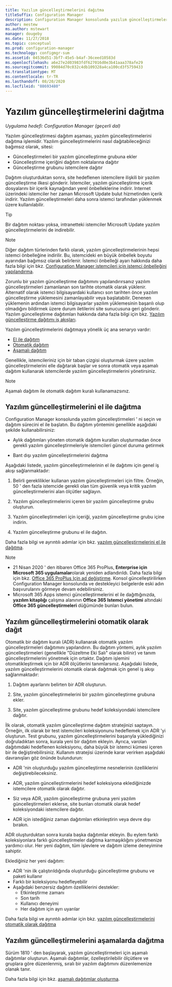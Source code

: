 ```yaml
---
title: Yazılım güncelleştirmelerini dağıtma
titleSuffix: Configuration Manager
description: Configuration Manager konsolunda yazılım güncelleştirmelerini el ile veya otomatik olarak dağıtmayı öğrenin.
author: mestew
ms.author: mstewart
manager: dougeby
ms.date: 11/27/2018
ms.topic: conceptual
ms.prod: configuration-manager
ms.technology: configmgr-sum
ms.assetid: 04536d51-3bf7-45e5-b4af-36ceed10583d
ms.openlocfilehash: a6e27e2d03983fdf627016d0e3b41aaa378afe29
ms.sourcegitcommit: 99084d70c032c4db109328a4ca100cd3f5759433
ms.translationtype: MT
ms.contentlocale: tr-TR
ms.lasthandoff: 08/20/2020
ms.locfileid: "88693480"
---
```

# <a name="deploy-software-updates"></a>Yazılım güncelleştirmelerini dağıtma  

*Uygulama hedefi: Configuration Manager (geçerli dal)*

Yazılım güncelleştirmesi dağıtım aşaması, yazılım güncelleştirmelerini dağıtma işlemidir. Yazılım güncelleştirmelerini nasıl dağıtabileceğinizi bağımsız olarak, sitesi:
- Güncelleştirmeleri bir yazılım güncelleştirme grubuna ekler
- Güncelleştirme içeriğini dağıtım noktalarına dağıtır
- Güncelleştirme grubunu istemcilere dağıtır  

Dağıtım oluşturduktan sonra, site hedeflenen istemcilere ilişkili bir yazılım güncelleştirme ilkesi gönderir. İstemciler, yazılım güncelleştirme içerik dosyalarını bir içerik kaynağından yerel önbelleklerine indirir. Internet üzerindeki istemciler her zaman Microsoft Update bulut hizmetinden içerik indirir. Yazılım güncelleştirmeleri daha sonra istemci tarafından yüklenmek üzere kullanılabilir.   

> [!Tip]  
>  Bir dağıtım noktası yoksa, intranetteki istemciler Microsoft Update yazılım güncelleştirmelerini de indirebilir.  

> [!NOTE]  
>  Diğer dağıtım türlerinden farklı olarak, yazılım güncelleştirmelerinin hepsi istemci önbelleğine indirilir. Bu, istemcideki en büyük önbellek boyutu ayarından bağımsız olarak belirlenir. İstemci önbelleği ayarı hakkında daha fazla bilgi için bkz. [Configuration Manager istemcileri için istemci önbelleğini yapılandırma](../../core/clients/manage/manage-clients.md#BKMK_ClientCache).  

Zorunlu bir yazılım güncelleştirme dağıtımını yapılandırırsanız yazılım güncelleştirmeleri zamanlanan son tarihte otomatik olarak yüklenir. Alternatif olarak istemci bilgisayardaki kullanıcı son tarihten önce yazılım güncelleştirme yüklemesini zamanlayabilir veya başlatabilir. Denenen yüklemenin ardından istemci bilgisayarlar yazılım yüklemesinin başarılı olup olmadığını bildirmek üzere durum iletilerini site sunucusuna geri gönderir. Yazılım güncelleştirme dağıtımları hakkında daha fazla bilgi için bkz. [Yazılım güncelleştirme dağıtımı iş akışları](../understand/software-updates-introduction.md#BKMK_DeploymentWorkflows).  

Yazılım güncelleştirmelerini dağıtmaya yönelik üç ana senaryo vardır: 
- [El ile dağıtım](#BKMK_ManualDeployment)  
- [Otomatik dağıtım](#bkmk_auto)  
- [Aşamalı dağıtım](#bkmk_phased)  

Genellikle, istemcileriniz için bir taban çizgisi oluşturmak üzere yazılım güncelleştirmelerini elle dağıtarak başlar ve sonra otomatik veya aşamalı dağıtım kullanarak istemcilerde yazılım güncelleştirmelerini yönetirsiniz.  

> [!Note]  
> Aşamalı dağıtım ile otomatik dağıtım kuralı kullanamazsınız.



## <a name="manually-deploy-software-updates"></a><a name="BKMK_ManualDeployment"></a> Yazılım güncelleştirmelerini el ile dağıtma
Configuration Manager konsolunda yazılım güncelleştirmeleri ' ni seçin ve dağıtım sürecini el ile başlatın. Bu dağıtım yöntemini genellikle aşağıdaki şekilde kullanabilirsiniz:  

- Aylık dağıtımları yöneten otomatik dağıtım kuralları oluşturmadan önce gerekli yazılım güncelleştirmeleriyle istemcileri güncel duruma getirmek  

- Bant dışı yazılım güncelleştirmelerini dağıtma  


Aşağıdaki listede, yazılım güncelleştirmelerinin el ile dağıtımı için genel iş akışı sağlanmaktadır:  

1. Belirli gereklilikler kullanan yazılım güncelleştirmeleri için filtre. Örneğin, 50 ' den fazla istemcide gerekli olan tüm güvenlik veya kritik yazılım güncelleştirmelerini alan ölçütler sağlayın.  

2. Yazılım güncelleştirmelerini içeren bir yazılım güncelleştirme grubu oluşturun.  

3. Yazılım güncelleştirmeleri için içeriği, yazılım güncelleştirme grubu içine indirin.  

4. Yazılım güncelleştirme grubunu el ile dağıtın.  

Daha fazla bilgi ve ayrıntılı adımlar için bkz. [yazılım güncelleştirmelerini el ile dağıtma](manually-deploy-software-updates.md).

> [!Note]
> - 21 Nisan 2020 ' den itibaren Office 365 ProPlus, **Enterprise için Microsoft 365 uygulamalar**olarak yeniden adlandırıldı. Daha fazla bilgi için bkz. [Office 365 ProPlus Için ad değiştirme](/deployoffice/name-change). Konsol güncelleştirilirken Configuration Manager konsolunda ve destekleyici belgelerde eski adın başvurularını görmeye devam edebilirsiniz.
> - Microsoft 365 Apps istemci güncelleştirmelerini el ile dağıttığınızda, **yazılım kitaplığı** çalışma alanının **Office 365 Istemci yönetimi** altındaki **Office 365 güncelleştirmeleri** düğümünde bunları bulun. 

## <a name="automatically-deploy-software-updates"></a><a name="bkmk_auto"></a> Yazılım güncelleştirmelerini otomatik olarak dağıt

Otomatik bir dağıtım kuralı (ADR) kullanarak otomatik yazılım güncelleştirmeleri dağıtımını yapılandırın. Bu dağıtım yöntemi, aylık yazılım güncelleştirmeleri (genellikle "Düzeltme Eki Salı" olarak bilinir) ve tanım güncelleştirmelerini yönetmek için ortaktır. Dağıtım işlemini otomatikleştirmek için bir ADR ölçütlerini tanımlarsınız. Aşağıdaki listede, yazılım güncelleştirmelerini otomatik olarak dağıtmak için genel iş akışı sağlanmaktadır:  

1.  Dağıtım ayarlarını belirten bir ADR oluşturun.  

2.  Site, yazılım güncelleştirmelerini bir yazılım güncelleştirme grubuna ekler.  

3.  Site, yazılım güncelleştirme grubunu hedef koleksiyondaki istemcilere dağıtır.  

İlk olarak, otomatik yazılım güncelleştirme dağıtım stratejinizi saptayın. Örneğin, ilk olarak bir test istemcileri koleksiyonunu hedeflemek için ADR 'yi oluşturun. Test grubunu, yazılım güncelleştirmelerini başarıyla yüklediğinizi doğruladıktan sonra, kurala yeni bir dağıtım ekleyin. Ayrıca, varolan dağıtımdaki hedeflenen koleksiyonu, daha büyük bir istemci kümesi içeren bir ile değiştirebilirsiniz. Kullanım stratejisi üzerinde karar verirken aşağıdaki davranışları göz önünde bulundurun:  

- ADR 'nin oluşturduğu yazılım güncelleştirme nesnelerinin özelliklerini değiştirebileceksiniz.   

- ADR, yazılım güncelleştirmelerini hedef koleksiyona eklediğinizde istemcilere otomatik olarak dağıtır.  

- Siz veya ADR, yazılım güncelleştirme grubuna yeni yazılım güncelleştirmeleri eklerse, site bunları otomatik olarak hedef koleksiyondaki istemcilere dağıtır.  

- ADR için istediğiniz zaman dağıtımları etkinleştirin veya devre dışı bırakın.  


ADR oluşturduktan sonra kurala başka dağıtımlar ekleyin. Bu eylem farklı koleksiyonlara farklı güncelleştirmeler dağıtma karmaşıklığını yönetmenize yardımcı olur. Her yeni dağıtım, tüm işlevlere ve dağıtım izleme deneyimine sahiptir.  

Eklediğiniz her yeni dağıtım:  

- ADR 'nin ilk çalıştırıldığında oluşturduğu güncelleştirme grubunu ve paketi kullanır  
- Farklı bir koleksiyonu hedefleyebilir  
- Aşağıdaki benzersiz dağıtım özelliklerini destekler:  
  -   Etkinleştirme zamanı  
  -   Son tarih  
  -   Kullanıcı deneyimi  
  -   Her dağıtım için ayrı uyarılar  


Daha fazla bilgi ve ayrıntılı adımlar için bkz. [yazılım güncelleştirmelerini otomatik olarak dağıtma](automatically-deploy-software-updates.md)



## <a name="deploy-software-updates-in-phases"></a><a name="bkmk_phased"></a> Yazılım güncelleştirmelerini aşamalarda dağıtma

<!--1358146-->
Sürüm 1810 ' den başlayarak, yazılım güncelleştirmeleri için aşamalı dağıtımlar oluşturun. Aşamalı dağıtımlar, özelleştirilebilir ölçütlere ve gruplara göre düzenlenmiş, sıralı bir yazılım dağıtımını düzenlemenize olanak tanır.

Daha fazla bilgi için bkz. [aşamalı dağıtımlar oluşturma](../../osd/deploy-use/create-phased-deployment-for-task-sequence.md?toc=/mem/configmgr/sum/toc.json&bc=/mem/configmgr/sum/breadcrumb/toc.json).

